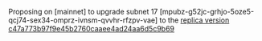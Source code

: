 Proposing on [mainnet] to upgrade subnet 17 [mpubz-g52jc-grhjo-5oze5-qcj74-sex34-omprz-ivnsm-qvvhr-rfzpv-vae] to the [replica version c47a773b97f9e45b2760caaee4ad24aa6d5c9b69](https://github.com/dfinity/ic/commit/074feaa2c6cd61f98042ed4adde0a6d913387ff2)
